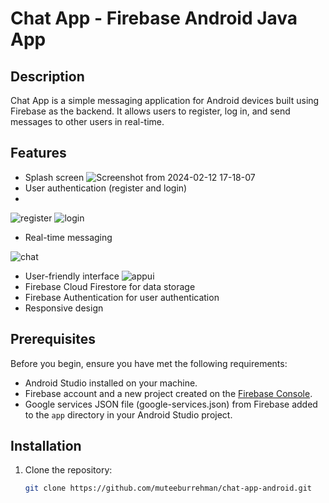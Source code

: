 # Chat App - Firebase Android Java App

## Description

Chat App is a simple messaging application for Android devices built using Firebase as the backend. It allows users to register, log in, and send messages to other users in real-time.

## Features
- Splash screen
 ![Screenshot from 2024-02-12 17-18-07](https://github.com/muteeburrehman/chat-app-android/assets/139336141/ed948d64-01e5-46f2-99fa-b53d44599d1a)
- User authentication (register and login)
- 
 ![register](https://github.com/muteeburrehman/chat-app-android/assets/139336141/d6eded44-2b1c-4848-99d6-3ee3f7bf9b0d)
 ![login](https://github.com/muteeburrehman/chat-app-android/assets/139336141/5d5815be-ca90-4b59-91a0-7f112cbc0edb)

- Real-time messaging

![chat](https://github.com/muteeburrehman/chat-app-android/assets/139336141/143660af-366d-43f1-8295-b499b4d79da1)

- User-friendly interface
  ![appui](https://github.com/muteeburrehman/chat-app-android/assets/139336141/93ffb81c-01d6-4384-9a7c-d55e50e9e867)
- Firebase Cloud Firestore for data storage
- Firebase Authentication for user authentication
- Responsive design

## Prerequisites

Before you begin, ensure you have met the following requirements:

- Android Studio installed on your machine.
- Firebase account and a new project created on the [Firebase Console](https://console.firebase.google.com/).
- Google services JSON file (google-services.json) from Firebase added to the `app` directory in your Android Studio project.

## Installation

1. Clone the repository:

   ```bash
   git clone https://github.com/muteeburrehman/chat-app-android.git
